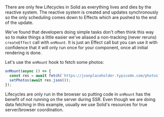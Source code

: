 There are only few Lifecycles in Solid as everything lives and dies by the reactive system. The reactive system is created and updates synchronously so the only scheduling comes down to Effects which are pushed to the end of the update.

We've found that developers doing simple tasks don't often think this way so to make things a little easier we've aliased a non-tracking (never reruns) `createEffect` call with `onMount`. It is just an Effect call but you can use it with confidence that it will only run once for your component, once all initial rendering is done.

Let's use the `onMount` hook to fetch some photos:
```js
onMount(async () => {
  const res = await fetch(`https://jsonplaceholder.typicode.com/photos?_limit=20`);
  setPhotos(await res.json());
});
```

Lifecycles are only run in the browser so putting code in `onMount` has the benefit of not running on the server during SSR. Even though we are doing data fetching in this example, usually we use Solid's resources for true server/browser coordination.
